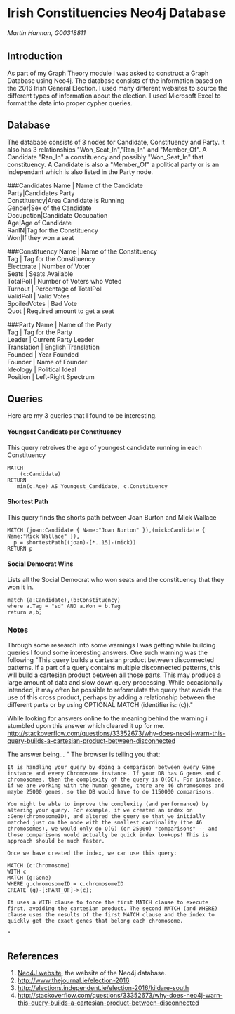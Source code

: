 # Irish Constituencies Neo4j Database
###### Martin Hannan, G00318811

## Introduction
As part of my Graph Theory module I was asked to construct a Graph Database using Neo4j. The database consists of the information based on the 2016 Irish General Election. I used many different websites to source the different types of information about the election. I used Microsoft Excel to format the data into proper cypher queries. 

## Database
The database consists of 3 nodes for Candidate, Constituency and Party. It also has 3 relationships "Won_Seat_In","Ran_In" and "Member_Of". A Candidate "Ran_In" a constituency and possibly "Won_Seat_In" that constituency. A Candidate is also a "Member_Of" a political party or is an independant which is also listed in the Party node.

###Candidates
 Name   |   Name of the Candidate     
 Party|Candidates Party          
 Constituency|Area Candidate is Running  
 Gender|Sex of the Candidate      
 Occupation|Candidate Occupation      
 Age|Age of Candidate          
 RanIN|Tag for the Constituency  
 Won|If they won a seat        

###Constituency
 Name         | Name of the Constituency  	
 Tag          | Tag for the Constituency  	
 Electorate   | Number of Voter	   	
 Seats        | Seats Available           	
 TotalPoll    | Number of Voters who Voted	
 Turnout      | Percentage of TotalPoll   	
 ValidPoll    | Valid Votes		   	
 SpoiledVotes | Bad Vote	           	
 Quot	       | Required amount to get a seat  

###Party
 Name         | Name of the Party  	
 Tag          | Tag for the Party  	
 Leader       | Current Party Leader	
 Translation  | English Translation    
 Founded      | Year Founded		
 Founder      | Name of Founder  	
 Ideology     | Political Ideal  	
 Position     | Left-Right Spectrum	




## Queries
Here are my 3 queries that I found to be interesting.

#### Youngest Candidate per Constituency
This query retreives the age of youngest candidate running in each Constituency
```cypher
MATCH 
    (c:Candidate)
RETURN 
   min(c.Age) AS Youngest_Candidate, c.Constituency
```

#### Shortest Path
This query finds the shorts path between Joan Burton and Mick Wallace
```cypher
MATCH (joan:Candidate { Name:"Joan Burton" }),(mick:Candidate { Name:"Mick Wallace" }),
  p = shortestPath((joan)-[*..15]-(mick))
RETURN p
```

#### Social Democrat Wins
Lists all the Social Democrat who won seats and the constituency that they won it in.
```cypher
match (a:Candidate),(b:Constituency)
where a.Tag = "sd" AND a.Won = b.Tag
return a,b;
```
### Notes
Through some research into some warnings I was getting while building queries I found some interesting answers.
One such warning was the following
"This query builds a cartesian product between disconnected patterns. If a part of a query contains multiple disconnected patterns, this will build a cartesian product between all those parts. This may produce a large amount of data and slow down query processing. While occasionally intended, it may often be possible to reformulate the query that avoids the use of this cross product, perhaps by adding a relationship between the different parts or by using OPTIONAL MATCH (identifier is: (c))."

While looking for answers online to the meaning behind the warning  i stumbled upon this answer which cleared it up for me.
http://stackoverflow.com/questions/33352673/why-does-neo4j-warn-this-query-builds-a-cartesian-product-between-disconnected

The answer being...
" 
The browser is telling you that:

    It is handling your query by doing a comparison between every Gene instance and every Chromosome instance. If your DB has G genes and C chromosomes, then the complexity of the query is O(GC). For instance, if we are working with the human genome, there are 46 chromosomes and maybe 25000 genes, so the DB would have to do 1150000 comparisons.

    You might be able to improve the complexity (and performance) by altering your query. For example, if we created an index on :Gene(chromosomeID), and altered the query so that we initially matched just on the node with the smallest cardinality (the 46 chromosomes), we would only do O(G) (or 25000) "comparisons" -- and those comparisons would actually be quick index lookups! This is approach should be much faster.

    Once we have created the index, we can use this query:

    MATCH (c:Chromosome)
    WITH c
    MATCH (g:Gene) 
    WHERE g.chromosomeID = c.chromosomeID
    CREATE (g)-[:PART_OF]->(c);

    It uses a WITH clause to force the first MATCH clause to execute first, avoiding the cartesian product. The second MATCH (and WHERE) clause uses the results of the first MATCH clause and the index to quickly get the exact genes that belong each chromosome.
"
## References
1. [Neo4J website](http://neo4j.com/), the website of the Neo4j database.
2. http://www.thejournal.ie/election-2016
2. http://elections.independent.ie/election-2016/kildare-south
2. http://stackoverflow.com/questions/33352673/why-does-neo4j-warn-this-query-builds-a-cartesian-product-between-disconnected
